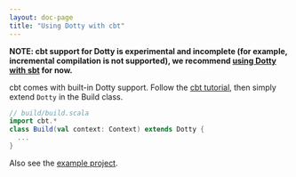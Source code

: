```yaml
---
layout: doc-page
title: "Using Dotty with cbt"
---
```


**NOTE: cbt support for Dotty is experimental and incomplete (for example,
incremental compilation is not supported), we recommend [using Dotty with sbt](sbt-projects.md) for now.**

cbt comes with built-in Dotty support. Follow the
[cbt tutorial](https://github.com/cvogt/cbt/), then simply extend `Dotty` in the Build class.

```scala
// build/build.scala
import cbt.*
class Build(val context: Context) extends Dotty {
  ...
}
```

Also see the [example project](https://github.com/cvogt/cbt/tree/master/examples/dotty-example).
